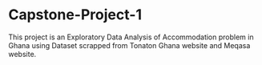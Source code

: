 # Capstone-Project-1
This project is an Exploratory Data Analysis of Accommodation problem in Ghana using Dataset scrapped from Tonaton Ghana website and Meqasa website.
